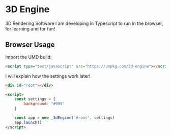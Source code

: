 # 3D Engine #

3D Rendering Software I am developing in Typescript to run in the browser, for learning and for fun!


## Browser Usage ##

Import the UMD build:

```html
<script type="text/javascript" src="https://unpkg.com/3d-engine"></script>
```

I will explain how the settings work later!


```html
<div id="root"></div>

<script>
    const settings = {
        background: "#999"
    }

    const app = new _3dEngine('#root', settings)
    app.launch()
</script>
```
